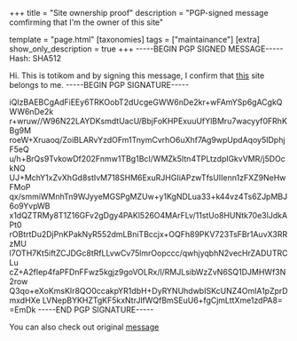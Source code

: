 +++
title = "Site ownership proof"
description = "PGP-signed message comfirming that I'm the owner of this site"

template = "page.html"
[taxonomies]
tags = ["maintainance"]
[extra]
show_only_description = true
+++
-----BEGIN PGP SIGNED MESSAGE-----
Hash: SHA512

Hi. This is totikom and by signing this message, I confirm that [this](https://totikom.github.io/) site belongs to me.
-----BEGIN PGP SIGNATURE-----

iQIzBAEBCgAdFiEEy6TRKOobT2dUcgeGWW6nDe2kr+wFAmYSp6gACgkQWW6nDe2k
r+wruw//W96N22LAYDKsmdtUacU/BbjFoKHPExuuUfYlBMru7wacyyf0FRhKBg9M
roeW+Xruaoq/ZoiBLARvYzdOFm1TnymCvrhO6uXhf7Ag9wpUpdAqoy5IDphjF5eQ
u/h+BrQs9TvkowDf202Fnmw1TBg1BcI/WMZk5Itn4TPLtzdplGkvVMR/j5DOckNQ
UJ+MchY1xZvXhGd8stIvM718SHM6ExuRJHGIiAPzwTfsUIIenn1zFXZ9NeHwFMoP
qx/smmiWMnhTn9WJyyeMGSPgMZUw+y1KgNDLua33+k44vz4Ts6ZJpMBJ6o9YvpWB
x1dQZTRMy8T1Z16GFv2gDgy4PAKl526O4MArFLv/11stUo8HUNtk70e3lJdkAPt0
rOBtrtDu2DjPnKPakNyR552dmLBniTBccjx+OQFh89PKV723TsFBr1AuvX3RRzMU
l7OTH7Kt5iftZCJDGc8tRfLLvwCv75lmrOopccc/qwhjyqbhN2vecHrZADUTRCLu
cZ+A2fIep4faPFDnFFwz5kgjz9goVOLRx/l/RMJLsibWzZvN6SQ1DJMHWf3N2row
Q3qo+eXoKmsKIr8QO0ccakpYR1dbH+DyRYNUhdwbISKcUNZ4OmlA1pZprDmxdHXe
LVNepBYKHZTgKF5kxNtrJlfWQfBmSEuU6+fgCjmLttXme1zdPA8=
=EmDk
-----END PGP SIGNATURE-----

You can also check out original [message](/2024-04-07-initial_signature.txt)
